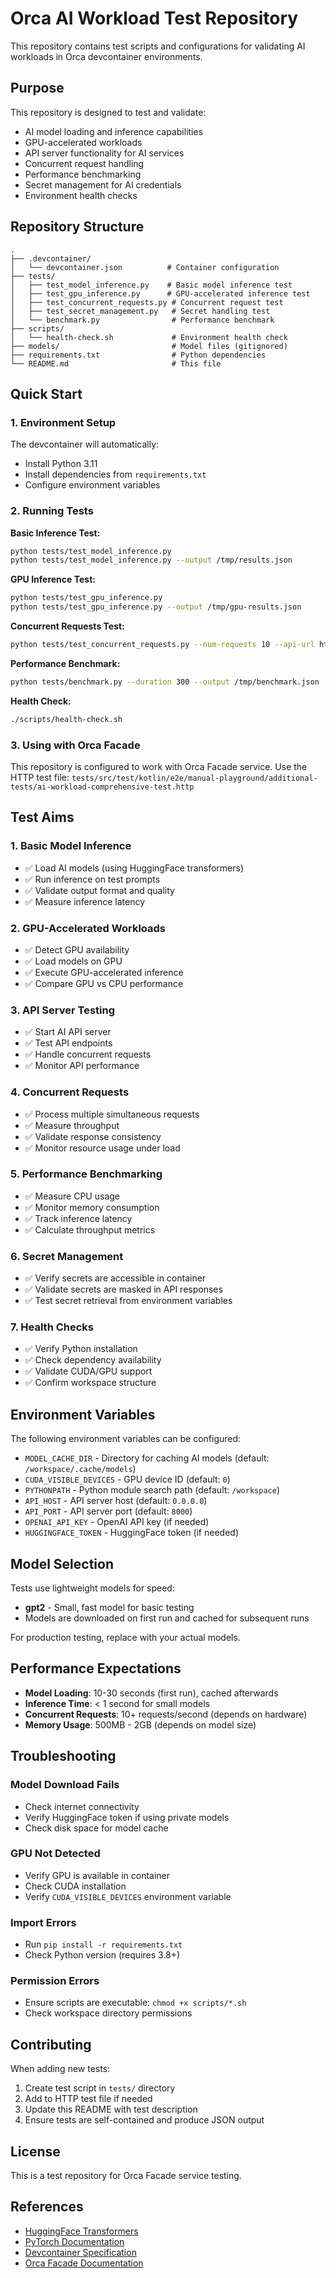 # Orca AI Workload Test Repository

This repository contains test scripts and configurations for validating AI workloads in Orca devcontainer environments.

## Purpose

This repository is designed to test and validate:
- AI model loading and inference capabilities
- GPU-accelerated workloads
- API server functionality for AI services
- Concurrent request handling
- Performance benchmarking
- Secret management for AI credentials
- Environment health checks

## Repository Structure

```
.
├── .devcontainer/
│   └── devcontainer.json          # Container configuration
├── tests/
│   ├── test_model_inference.py    # Basic model inference test
│   ├── test_gpu_inference.py      # GPU-accelerated inference test
│   ├── test_concurrent_requests.py # Concurrent request test
│   ├── test_secret_management.py   # Secret handling test
│   └── benchmark.py                # Performance benchmark
├── scripts/
│   └── health-check.sh             # Environment health check
├── models/                         # Model files (gitignored)
├── requirements.txt                # Python dependencies
└── README.md                       # This file
```

## Quick Start

### 1. Environment Setup

The devcontainer will automatically:
- Install Python 3.11
- Install dependencies from `requirements.txt`
- Configure environment variables

### 2. Running Tests

**Basic Inference Test:**
```bash
python tests/test_model_inference.py
python tests/test_model_inference.py --output /tmp/results.json
```

**GPU Inference Test:**
```bash
python tests/test_gpu_inference.py
python tests/test_gpu_inference.py --output /tmp/gpu-results.json
```

**Concurrent Requests Test:**
```bash
python tests/test_concurrent_requests.py --num-requests 10 --api-url http://localhost:8000
```

**Performance Benchmark:**
```bash
python tests/benchmark.py --duration 300 --output /tmp/benchmark.json
```

**Health Check:**
```bash
./scripts/health-check.sh
```

### 3. Using with Orca Facade

This repository is configured to work with Orca Facade service. Use the HTTP test file:
`tests/src/test/kotlin/e2e/manual-playground/additional-tests/ai-workload-comprehensive-test.http`

## Test Aims

### 1. Basic Model Inference
- ✅ Load AI models (using HuggingFace transformers)
- ✅ Run inference on test prompts
- ✅ Validate output format and quality
- ✅ Measure inference latency

### 2. GPU-Accelerated Workloads
- ✅ Detect GPU availability
- ✅ Load models on GPU
- ✅ Execute GPU-accelerated inference
- ✅ Compare GPU vs CPU performance

### 3. API Server Testing
- ✅ Start AI API server
- ✅ Test API endpoints
- ✅ Handle concurrent requests
- ✅ Monitor API performance

### 4. Concurrent Requests
- ✅ Process multiple simultaneous requests
- ✅ Measure throughput
- ✅ Validate response consistency
- ✅ Monitor resource usage under load

### 5. Performance Benchmarking
- ✅ Measure CPU usage
- ✅ Monitor memory consumption
- ✅ Track inference latency
- ✅ Calculate throughput metrics

### 6. Secret Management
- ✅ Verify secrets are accessible in container
- ✅ Validate secrets are masked in API responses
- ✅ Test secret retrieval from environment variables

### 7. Health Checks
- ✅ Verify Python installation
- ✅ Check dependency availability
- ✅ Validate CUDA/GPU support
- ✅ Confirm workspace structure

## Environment Variables

The following environment variables can be configured:

- `MODEL_CACHE_DIR` - Directory for caching AI models (default: `/workspace/.cache/models`)
- `CUDA_VISIBLE_DEVICES` - GPU device ID (default: `0`)
- `PYTHONPATH` - Python module search path (default: `/workspace`)
- `API_HOST` - API server host (default: `0.0.0.0`)
- `API_PORT` - API server port (default: `8000`)
- `OPENAI_API_KEY` - OpenAI API key (if needed)
- `HUGGINGFACE_TOKEN` - HuggingFace token (if needed)

## Model Selection

Tests use lightweight models for speed:
- **gpt2** - Small, fast model for basic testing
- Models are downloaded on first run and cached for subsequent runs

For production testing, replace with your actual models.

## Performance Expectations

- **Model Loading**: 10-30 seconds (first run), cached afterwards
- **Inference Time**: < 1 second for small models
- **Concurrent Requests**: 10+ requests/second (depends on hardware)
- **Memory Usage**: 500MB - 2GB (depends on model size)

## Troubleshooting

### Model Download Fails
- Check internet connectivity
- Verify HuggingFace token if using private models
- Check disk space for model cache

### GPU Not Detected
- Verify GPU is available in container
- Check CUDA installation
- Verify `CUDA_VISIBLE_DEVICES` environment variable

### Import Errors
- Run `pip install -r requirements.txt`
- Check Python version (requires 3.8+)

### Permission Errors
- Ensure scripts are executable: `chmod +x scripts/*.sh`
- Check workspace directory permissions

## Contributing

When adding new tests:
1. Create test script in `tests/` directory
2. Add to HTTP test file if needed
3. Update this README with test description
4. Ensure tests are self-contained and produce JSON output

## License

This is a test repository for Orca Facade service testing.

## References

- [HuggingFace Transformers](https://huggingface.co/docs/transformers/)
- [PyTorch Documentation](https://pytorch.org/docs/)
- [Devcontainer Specification](https://containers.dev/)
- [Orca Facade Documentation](../../../README.md)

